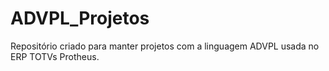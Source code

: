# ADVPL_Projetos
Repositório criado para manter projetos com a linguagem ADVPL usada no ERP TOTVs Protheus.
